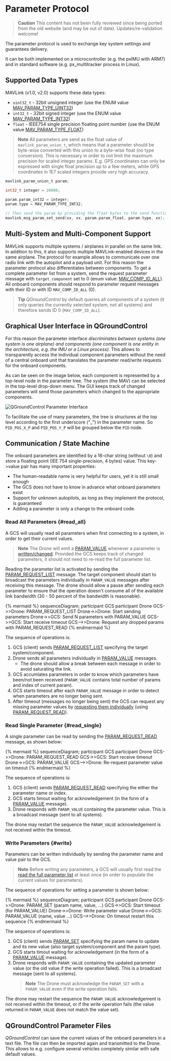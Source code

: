 # Parameter Protocol

> **Caution** This content has not been fully reviewed since being ported from the old website (and may be out of date). 
  Updates/re-validation welcome!

The parameter protocol is used to exchange key system settings and guarantees delivery.

It can be both implemented on a microcontroller (e.g. the pxIMU with ARM7) and in standard software (e.g. px_multitracker process in Linux).

## Supported Data Types

MAVLink (v1.0, v2.0) supports these data types:

* `uint32_t` - 32bit unsigned integer (use the ENUM value [MAV_PARAM_TYPE_UINT32](../messages/common.md#MAV_PARAM_TYPE_UINT32))
* `int32_t` - 32bit signed integer (use the ENUM value [MAV_PARAM_TYPE_INT32](../messages/common.md#MAV_PARAM_TYPE_INT32))
* `float` - IEEE754 single precision floating point number (use the ENUM value [MAV_PARAM_TYPE_FLOAT](../messages/common.md#MAV_PARAM_TYPE_FLOAT))

> **Note** All parameters are send as the float value of `mavlink_param_union_t`, which means that a parameter should be byte-wise converted with this union to a byte-wise float (no type conversion). 
  This is necessary in order to not limit the maximum precision for scaled integer params. 
  E.g. GPS coordinates can only be expressed with single float precision up to a few meters, while GPS coordinates in 1E7 scaled integers provide very high accuracy.

```c
mavlink_param_union_t param;

int32_t integer = 20000;

param.param_int32 = integer;
param.type = MAV_PARAM_TYPE_INT32;

// Then send the param by providing the float bytes to the send function
mavlink_msg_param_set_send(xx, xx, param.param_float, param.type, xx);
```

## Multi-System and Multi-Component Support

MAVLink supports multiple systems / airplanes in parallel on the same link. 
In addition to this, it also supports multiple MAVLink-enabled devices in the same airplane. 
The protocol for example allows to communicate over one radio link with the autopilot and a payload unit. 
For this reason the parameter protocol also differentiates between components. To get a complete parameter list from a system, send the request parameter message with `target_component` set to 0 (enum value: [MAV_COMP_ID_ALL](../messages/common.md#MAV_COMP_ID_ALL)). 
All onboard components should respond to parameter request messages with their ID or with ID `MAV_COMP_ID_ALL` (0). 

> **Tip** *QGroundControl* by default queries all components of a system (it only queries the currently selected system, not all systems) and therefore sends ID 0 (`MAV_COMP_ID_ALL`).


## Graphical User Interface in QGroundControl

For this reason the parameter interface *discriminates between systems (one system is one airplane) and components (one component is one entity in the architecture, e.g. the IMU or a Linux process).* 
This allows to transparently access the individual component parameters without the need of a central onboard unit that translates the parameter read/write requests for the onboard components.

As can be seen on the image below, each component is represented by a top-level node in the parameter tree. 
The system (the MAV) can be selected in the top-level drop-down menu. The GUI keeps track of changed parameters will send those parameters which changed to the appropriate components.

![QGroundControl Parameter Interface](../../assets/protocols/parameter_interface_gui.png)

To facilitate the use of many parameters, the tree is structures at the top level according to the first underscore ("_") in the parameter name. So `PID_POS_X_P` and `PID_POS_Y_P` will be grouped below the `PID` node.


## Communication / State Machine

The onboard parameters are identified by a 16-char string (without `\0`) and store a floating point (IEE 754 single-precision, 4 bytes) value. 
This key->value pair has many important properties:

* The human-readable name is very helpful for users, yet it is still small enough
* The GCS does not have to know in advance what onboard parameters exist
* Support for unknown autopilots, as long as they implement the protocol, is guaranteed
* Adding a parameter is only a change to the onboard code.

### Read All Parameters {#read_all}

A GCS will usually read all parameters when first connecting to a system, in order to get their current values.

> **Note** The Drone will emit a [PARAM_VALUE](../messages/common.md#PARAM_VALUE) whenever a parameter is [written/changed](#write).
  Provided the GCS keeps track of changed parameters, it should not need to re-read the full parameter list.

Reading the parameter list is activated by sending the [PARAM_REQUEST_LIST](../messages/common.md#PARAM_REQUEST_LIST) message. 
The target component should start to broadcast the parameters individually in `PARAM_VALUE` messages after receiving this message. 
The drone should allow a pause after sending each parameter to ensure that the operation doesn't consume all of the available link bandwidth (30 - 50 percent of the bandwidth is reasonable).

{% mermaid %}
sequenceDiagram;
    participant GCS
    participant Drone
    GCS->>Drone: PARAM_REQUEST_LIST
    Drone->>Drone: Start sending parameters 
    Drone->>GCS: Send N parameters with PARAM_VALUE
    GCS->>GCS: Start receive timeout
    GCS-->>Drone: Request any dropped params with PARAM_REQUEST_READ
{% endmermaid %}

The sequence of operations is:

1. GCS (client) sends [PARAM_REQUEST_LIST](../messages/common.md#PARAM_REQUEST_READ) specifying the target system/component.
1. Drone sends all parameters individually in [PARAM_VALUE](../messages/common.md#PARAM_VALUE) messages.
   - The drone should allow a break between each message in order to avoid saturating the link.
1. GCS accumlates parameters in order to know which parameters have been/not been received  (`PARAM_VALUE` contains total number of params and index of current param).
1. GCS starts timeout after each `PARAM_VALUE` message in order to detect when parameters are no longer being sent.
1. After timeout (messages no longer being sent) the GCS can request any missing parameter values by [requesting them individually](#read_single) (using [PARAM_REQUEST_READ](../messages/common.md#PARAM_REQUEST_READ)).



### Read Single Parameter {#read_single}

A single parameter can be read by sending the [PARAM_REQUEST_READ](../messages/common.md#PARAM_REQUEST_READ) message, as shown below:

{% mermaid %}
sequenceDiagram;
    participant GCS
    participant Drone
    GCS->>Drone: PARAM_REQUEST_READ
    GCS->>GCS: Start receive timeout
    Drone->>GCS: PARAM_VALUE
    GCS-->>Drone: Re-request parameter value on timeout
{% endmermaid %}

The sequence of operations is:

1. GCS (client) sends [PARAM_REQUEST_READ](../messages/common.md#PARAM_REQUEST_READ) specifying the either the parameter name or index.
1. GCS starts timout waiting for acknowledgement (in the form of a [PARAM_VALUE](../messages/common.md#PARAM_VALUE) message).
1. Drone responds with `PARAM_VALUE` containing the parameter value.
   This is a broadcast message (sent to all systems).

The drone may restart the sequence the `PARAM_VALUE` acknowledgement is not received within the timeout.


### Write Parameters {#write}

Parameters can be written individually by sending the parameter name and value pair to the GCS.

> **Note** Before writing any parameters, a GCS will usually first read the [read the full parameter list](#read_all) at least once (in order to populate the current values for parameters).

The sequence of operations for setting a parameter is shown below:

{% mermaid %}
sequenceDiagram;
    participant GCS
    participant Drone
    GCS->>Drone: PARAM_SET (param name, value, ...)
    GCS->>GCS: Start timeout (for PARAM_VALUE)
    Drone->>Drone: Write parameter value
    Drone->>GCS: PARAM_VALUE (name, value ...)
    GCS-->>Drone: On timeout restart this sequence
{% endmermaid %}


The sequence of operations is:

1. GCS (client) sends [PARAM_SET](../messages/common.md#PARAM_VALUE) specifying the param name to update and its new value (also target system/component and the param type).
1. GCS starts timout waiting for acknowledgement (in the form of a [PARAM_VALUE](../messages/common.md#PARAM_VALUE) message).
1. Drone responds with `PARAM_VALUE` containing the updated parameter value (or the old value if the write operation failed).
   This is a broadcast message (sent to all systems).
   > **Note** The Drone must acknowledge the `PARAM_SET` with a `PARAM_VALUE` even if the write operation fails.

The drone may restart the sequence the `PARAM_VALUE` acknowledgement is not received within the timeout, or if the write operation fails (the value returned in `PARAM_VALUE` does not match the value set).


## QGroundControl Parameter Files

*QGroundControl* can save the current values of the onboard parameters in a text file. 
The file can then be imported again and transmitted to the Drone. 
This allows to e.g. configure several vehicles completely similar with safe default values.

